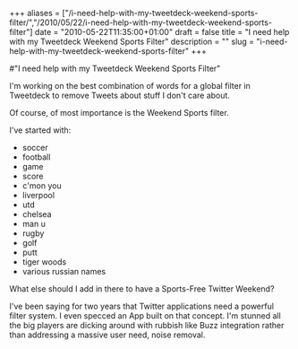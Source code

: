 +++
aliases = ["/i-need-help-with-my-tweetdeck-weekend-sports-filter/","/2010/05/22/i-need-help-with-my-tweetdeck-weekend-sports-filter"]
date = "2010-05-22T11:35:00+01:00"
draft = false
title = "I need help with my Tweetdeck Weekend Sports Filter"
description = ""
slug = "i-need-help-with-my-tweetdeck-weekend-sports-filter"
+++

#"I need help with my Tweetdeck Weekend Sports Filter"


 <p>I'm working on the best combination of words for a global filter in Tweetdeck to remove Tweets about stuff I don't care about.</p>
<p />
<div>Of course, of most importance is the Weekend Sports filter.</div>
<p />
<div>I've started with:
<div>
<ul>
<li>soccer</li>
<li>football</li>
<li>game</li>
<li>score</li>
<li>c'mon you</li>
<li>liverpool</li>
<li>utd</li>
<li>chelsea</li>
<li>man u</li>
<li>rugby</li>
<li>golf</li>
<li> putt</li>
<li>tiger woods</li>
<li>various russian names</li>
</ul>
</div>
<p />
<div>What else should I add in there to have a Sports-Free Twitter Weekend?</div>
</div>
<p />
<div>
<div>I've been saying for two years that Twitter applications need a powerful filter system. I even specced an App built on that concept. I'm stunned all the big players are dicking around with rubbish like Buzz integration rather than addressing a massive user need, noise removal.</div>
</div>


 